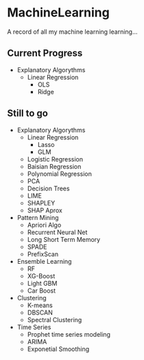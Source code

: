 # MachineLearning
A record of all my machine learning learning...

## Current Progress 

* Explanatory Algorythms 
    * Linear Regression 
        * OLS 
        * Ridge 


## Still to go 

* Explanatory Algorythms 
    * Linear Regression
        * Lasso 
        * GLM 
    * Logistic Regression 
    * Baisian Regression 
    * Polynomial Regression 
    * PCA 
    * Decision Trees 
    * LIME
    * SHAPLEY
    * SHAP Aprox 
* Pattern Mining 
    * Apriori Algo 
    * Recurrent Neural Net 
    * Long Short Term Memory 
    * SPADE 
    * PrefixScan
* Ensemble Learning 
    * RF 
    * XG-Boost 
    * Light GBM
    * Car Boost 
* Clustering 
    * K-means 
    * DBSCAN
    * Spectral Clustering
* Time Series 
    * Prophet time series modeling 
    * ARIMA 
    * Exponetial Smoothing 
